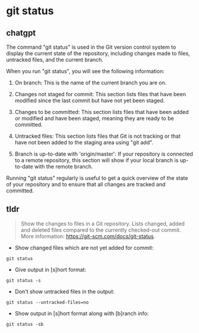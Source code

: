 # git status 
## chatgpt 
The command "git status" is used in the Git version control system to display the current state of the repository, including changes made to files, untracked files, and the current branch.

When you run "git status", you will see the following information:

1. On branch: This is the name of the current branch you are on.

2. Changes not staged for commit: This section lists files that have been modified since the last commit but have not yet been staged.

3. Changes to be committed: This section lists files that have been added or modified and have been staged, meaning they are ready to be committed.

4. Untracked files: This section lists files that Git is not tracking or that have not been added to the staging area using "git add".

5. Branch is up-to-date with 'origin/master': If your repository is connected to a remote repository, this section will show if your local branch is up-to-date with the remote branch.

Running "git status" regularly is useful to get a quick overview of the state of your repository and to ensure that all changes are tracked and committed. 

## tldr 
 
> Show the changes to files in a Git repository.
> Lists changed, added and deleted files compared to the currently checked-out commit.
> More information: <https://git-scm.com/docs/git-status>.

- Show changed files which are not yet added for commit:

`git status`

- Give output in [s]hort format:

`git status -s`

- Don't show untracked files in the output:

`git status --untracked-files=no`

- Show output in [s]hort format along with [b]ranch info:

`git status -sb`
